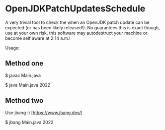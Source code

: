 # OpenJDKPatchUpdatesSchedule

A very trivial tool to check the when an OpenJDK patch update can be expected (or has been likely released!). No guarantees this is exact though, use at your own risk, this software may autodestruct your machine or become self aware at 2:14 a.m.!

Usage:

## Method one

  $ javac Main.java
  
  $ java Main.java 2022

## Method two

Use jbang :) [https://www.jbang.dev/]

$ jbang Main.java 2022

